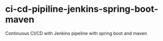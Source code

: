 # ci-cd-pipiline-jenkins-spring-boot-maven
Continuous CI/CD with Jenkins pipeline with spring boot and maven
